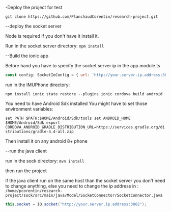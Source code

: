 -Deploy the project for test

`git clone https://github.com/PlanchaudCorentin/research-project.git`

--deploy the socket server 

Node is required if you don't have it install it.

Run in the socket server directory:
`npm install`

--Build the ionic app

Before hand you have to specify the socket server ip in the app.module.ts

```javascript
const config: SocketIoConfig = { url: 'http://your.server.ip.address:3002', options: {} };
```

run in the IMUPhone directory:

`npm install
ionic state restore --plugins
ionic cordova build android`

You need to have Android Sdk installed
You might have to set those environment variables:

`set PATH $PATH:$HOME/Android/Sdk/tools
set ANDROID_HOME $HOME/Android/Sdk
export CORDOVA_ANDROID_GRADLE_DISTRIBUTION_URL=https://services.gradle.org/distributions/gradle-4.4-all.zip`

Then install it on any android 8+ phone

--run the java client

run in the sock directory:
`mvn install`

then run the project

if the java client run on the same host than the socket server you don't need to change anything, else you need to change the ip address in :
`/home/pcorentin/research-project/sock/src/main/java/Model/SocketConnector/SocketConnector.java`

```java
this.socket = IO.socket("http://your.server.ip.address:3002");
```





